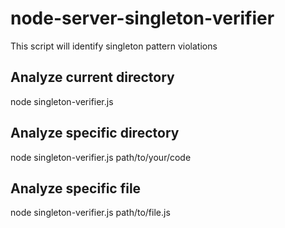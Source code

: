 # node-server-singleton-verifier
This script will identify singleton pattern violations

## Analyze current directory
node singleton-verifier.js

## Analyze specific directory
node singleton-verifier.js path/to/your/code

## Analyze specific file
node singleton-verifier.js path/to/file.js

